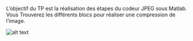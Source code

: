 L’objectif du TP est la réalisation des étapes du codeur JPEG sous Matlab. 
Vous Trouverez les différents blocs pour réaliser une compression de l’image.

![alt text](http://url/to/img.png)
